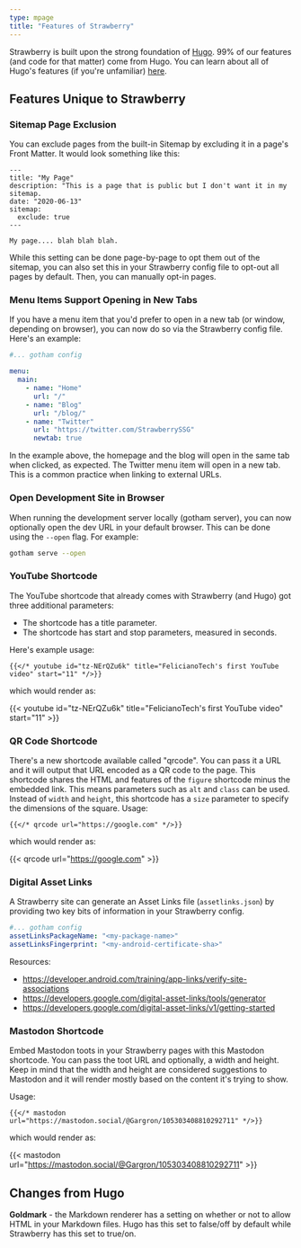```yaml
---
type: mpage
title: "Features of Strawberry"
---
```


Strawberry is built upon the strong foundation of [Hugo](https://gohugo.io).
99% of our features (and code for that matter) come from Hugo.
You can learn about all of Hugo's features (if you're unfamiliar) [here](https://gohugo.io/about/features/).


## Features Unique to Strawberry

### Sitemap Page Exclusion

You can exclude pages from the built-in Sitemap by excluding it in a page's Front Matter.
It would look something like this:

```
---
title: "My Page"
description: "This is a page that is public but I don't want it in my sitemap.
date: "2020-06-13"
sitemap:
  exclude: true
---

My page.... blah blah blah.
```

While this setting can be done page-by-page to opt them out of the sitemap, you can also set this in your Strawberry config file to opt-out all pages by default.
Then, you can manually opt-in pages.

### Menu Items Support Opening in New Tabs

If you have a menu item that you'd prefer to open in a new tab (or window, depending on browser), you can now do so via the Strawberry config file.
Here's an example:

```yaml
#... gotham config

menu:
  main:
    - name: "Home"
      url: "/"
    - name: "Blog"
      url: "/blog/"
    - name: "Twitter"
      url: "https://twitter.com/StrawberrySSG"
      newtab: true
```

In the example above, the homepage and the blog will open in the same tab when clicked, as expected.
The Twitter menu item will open in a new tab.
This is a common practice when linking to external URLs.

### Open Development Site in Browser

When running the development server locally (gotham server), you can now optionally open the dev URL in your default browser.
This can be done using the `--open` flag. For example:

```bash
gotham serve --open
```

### YouTube Shortcode

The YouTube shortcode that already comes with Strawberry (and Hugo) got three additional parameters:

- The shortcode has a title parameter.
- The shortcode has start and stop parameters, measured in seconds.

Here's example usage:

```
{{</* youtube id="tz-NErQZu6k" title="FelicianoTech's first YouTube video" start="11" */>}}
```

which would render as:

{{< youtube id="tz-NErQZu6k" title="FelicianoTech's first YouTube video" start="11" >}}

### QR Code Shortcode

There's a new shortcode available called "qrcode".
You can pass it a URL and it will output that URL encoded as a QR code to the page.
This shortcode shares the HTML and features of the `figure` shortcode minus the embedded link.
This means parameters such as `alt` and `class` can be used.
Instead of `width` and `height`, this shortcode has a `size` parameter to specify the dimensions of the square.
Usage:

```
{{</* qrcode url="https://google.com" */>}}
```

which would render as:

{{< qrcode url="https://google.com" >}}

### Digital Asset Links

A Strawberry site can generate an Asset Links file (`assetlinks.json`) by providing two key bits of information in your Strawberry config.

```yaml
#... gotham config
assetLinksPackageName: "<my-package-name>"
assetLinksFingerprint: "<my-android-certificate-sha>"
```

Resources:

- https://developer.android.com/training/app-links/verify-site-associations
- https://developers.google.com/digital-asset-links/tools/generator
- https://developers.google.com/digital-asset-links/v1/getting-started

### Mastodon Shortcode

Embed Mastodon toots in your Strawberry pages with this Mastodon shortcode.
You can pass the toot URL and optionally, a width and height.
Keep in mind that the width and height are considered suggestions to Mastodon and it will render mostly based on the content it's trying to show.

Usage:

```
{{</* mastodon url="https://mastodon.social/@Gargron/105303408810292711" */>}}
```

which would render as:

{{< mastodon url="https://mastodon.social/@Gargron/105303408810292711" >}}


## Changes from Hugo

**Goldmark** -  the Markdown renderer has a setting on whether or not to allow HTML in your Markdown files.
Hugo has this set to false/off by default while Strawberry has this set to true/on.
